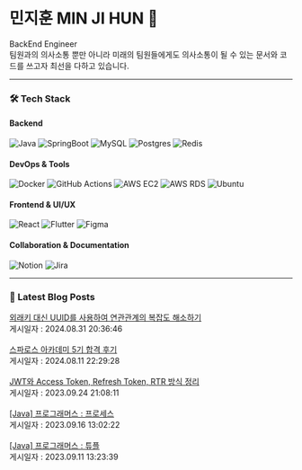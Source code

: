 
# 민지훈 MIN JI HUN 👋
BackEnd Engineer  
팀원과의 의사소통 뿐만 아니라 미래의 팀원들에게도 의사소통이 될 수 있는 문서와 코드를 쓰고자 최선을 다하고 있습니다.

---

### 🛠️ Tech Stack

#### Backend
![Java](https://img.shields.io/badge/Java-ED8B00?style=for-the-badge&logo=java&logoColor=white)
![SpringBoot](https://img.shields.io/badge/SpringBoot-6DB33F?style=for-the-badge&logo=springboot&logoColor=white)
![MySQL](https://img.shields.io/badge/MySQL-4479A1?style=for-the-badge&logo=mysql&logoColor=white)
![Postgres](https://img.shields.io/badge/PostgreSQL-336791?style=for-the-badge&logo=postgresql&logoColor=white)
![Redis](https://img.shields.io/badge/Redis-DC382D?style=for-the-badge&logo=redis&logoColor=white)

#### DevOps & Tools
![Docker](https://img.shields.io/badge/Docker-2496ED?style=for-the-badge&logo=docker&logoColor=white)
![GitHub Actions](https://img.shields.io/badge/GitHub_Actions-2088FF?style=for-the-badge&logo=github-actions&logoColor=white)
![AWS EC2](https://img.shields.io/badge/AWS_EC2-FF9900?style=for-the-badge&logo=amazon-aws&logoColor=white)
![AWS RDS](https://img.shields.io/badge/AWS_RDS-527FFF?style=for-the-badge&logo=amazon-rds&logoColor=white)
![Ubuntu](https://img.shields.io/badge/Ubuntu-E95420?style=for-the-badge&logo=ubuntu&logoColor=white)

#### Frontend & UI/UX
![React](https://img.shields.io/badge/React-61DAFB?style=for-the-badge&logo=react&logoColor=black)
![Flutter](https://img.shields.io/badge/Flutter-02569B?style=for-the-badge&logo=flutter&logoColor=white)
![Figma](https://img.shields.io/badge/Figma-F24E1E?style=for-the-badge&logo=figma&logoColor=white)

#### Collaboration & Documentation
![Notion](https://img.shields.io/badge/Notion-000000?style=for-the-badge&logo=notion&logoColor=white)
![Jira](https://img.shields.io/badge/Jira-0052CC?style=for-the-badge&logo=jira&logoColor=white)

---

### 📖 Latest Blog Posts
<a href="https://afterdawncoding.tistory.com/309">외래키 대신 UUID를 사용하여 연관관계의 복잡도 해소하기</a></br>게시일자 : 2024.08.31 20:36:46</br></br><a href="https://afterdawncoding.tistory.com/308">스파로스 아카데미 5기 합격 후기</a></br>게시일자 : 2024.08.11 22:29:28</br></br><a href="https://afterdawncoding.tistory.com/307">JWT와 Access Token, Refresh Token, RTR 방식 정리</a></br>게시일자 : 2023.09.24 21:08:11</br></br><a href="https://afterdawncoding.tistory.com/306">[Java] 프로그래머스 : 프로세스</a></br>게시일자 : 2023.09.16 13:02:22</br></br><a href="https://afterdawncoding.tistory.com/305">[Java] 프로그래머스 : 튜플</a></br>게시일자 : 2023.09.11 13:23:39</br></br>